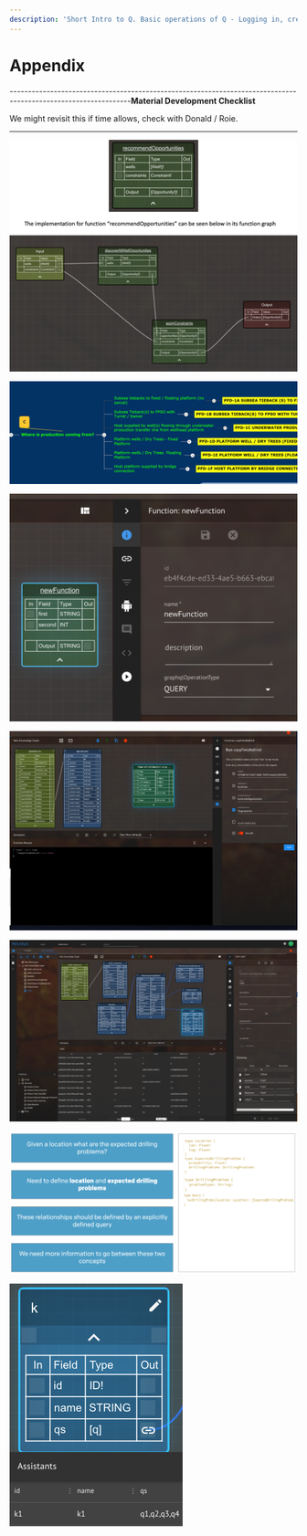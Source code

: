 ```yaml
---
description: 'Short Intro to Q. Basic operations of Q - Logging in, creating a workspace'
---
```


# Appendix

---------------------------------------------------------------------------------------------------------------**Material Development Checklist**

We might revisit this if time allows, check with Donald / Roie. 

---------------------------------------------------------------------------------------------------------------

![](../../../.gitbook/assets/image%20%2836%29.png)

![](../../../.gitbook/assets/image%20%2840%29.png)

![](../../../.gitbook/assets/image%20%2825%29.png)

![](../../../.gitbook/assets/image%20%2850%29.png)

![](../../../.gitbook/assets/image%20%2886%29.png)

![](../../../.gitbook/assets/image%20%2893%29.png)

![](../../../.gitbook/assets/image%20%2816%29.png)

